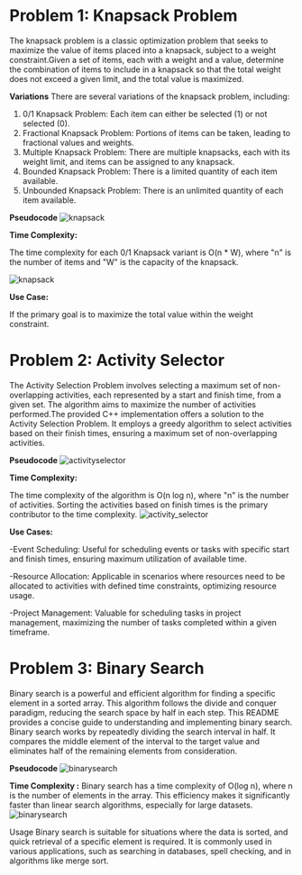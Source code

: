 # Problem 1: Knapsack Problem

The knapsack problem is a classic optimization problem that seeks to maximize the value of items placed into a knapsack, subject to a weight constraint.Given a set of items, each with a weight and a value, determine the combination of items to include in a knapsack so that the total weight does not exceed a given limit, and the total value is maximized.

**Variations**
There are several variations of the knapsack problem, including:

1. 0/1 Knapsack Problem: Each item can either be selected (1) or not selected (0).
2. Fractional Knapsack Problem: Portions of items can be taken, leading to fractional values and weights.
3. Multiple Knapsack Problem: There are multiple knapsacks, each with its weight limit, and items can be assigned to any knapsack.
4. Bounded Knapsack Problem: There is a limited quantity of each item available.
5. Unbounded Knapsack Problem: There is an unlimited quantity of each item available.

**Pseudocode**
![knapsack](https://github.com/chitwan6804/AnalysisAndDesign/assets/128251060/7b816262-cec1-41db-943a-ba175d16f705)


**Time Complexity:**

The time complexity for each 0/1 Knapsack variant is O(n * W), where "n" is the number of items and "W" is the capacity of the knapsack.

![knapsack](https://github.com/chitwan6804/AnalysisAndDesign/assets/128251060/169ed5dc-ac84-4866-b104-d9e92e1b864d)

**Use Case:**

If the primary goal is to maximize the total value within the weight constraint.

# Problem 2: Activity Selector

The Activity Selection Problem involves selecting a maximum set of non-overlapping activities, each represented by a start and finish time, from a given set. The algorithm aims to maximize the number of activities performed.The provided C++ implementation offers a solution to the Activity Selection Problem. It employs a greedy algorithm to select activities based on their finish times, ensuring a maximum set of non-overlapping activities.


**Pseudocode**
![activityselector](https://github.com/chitwan6804/AnalysisAndDesign/assets/128251060/f7db24de-449f-483e-971d-586ce18c8d3c)


**Time Complexity:**

The time complexity of the algorithm is O(n log n), where "n" is the number of activities. Sorting the activities based on finish times is the primary contributor to the time complexity.
![activity_selector](https://github.com/chitwan6804/AnalysisAndDesign/assets/128251060/ee5c9a59-4a85-4603-ac17-32df39d68a46)


**Use Cases:**

-Event Scheduling: Useful for scheduling events or tasks with specific start and finish times, ensuring maximum utilization of available time.

-Resource Allocation: Applicable in scenarios where resources need to be allocated to activities with defined time constraints, optimizing resource usage.

-Project Management: Valuable for scheduling tasks in project management, maximizing the number of tasks completed within a given timeframe.

# Problem 3: Binary Search
Binary search is a powerful and efficient algorithm for finding a specific element in a sorted array. This algorithm follows the divide and conquer paradigm, reducing the search space by half in each step. This README provides a concise guide to understanding and implementing binary search. Binary search works by repeatedly dividing the search interval in half. It compares the middle element of the interval to the target value and eliminates half of the remaining elements from consideration.

**Pseudocode**
![binarysearch](https://github.com/chitwan6804/AnalysisAndDesign/assets/128251060/627926f1-cbf7-4f03-9703-55b1a0f637e3)


**Time Complexity :** 
Binary search has a time complexity of O(log n), where n is the number of elements in the array. This efficiency makes it significantly faster than linear search algorithms, especially for large datasets.
![binarysearch](https://github.com/chitwan6804/AnalysisAndDesign/assets/128251060/34da9b1b-71ad-441e-a2cb-774c0889815d)


Usage Binary search is suitable for situations where the data is sorted, and quick retrieval of a specific element is required. It is commonly used in various applications, such as searching in databases, spell checking, and in algorithms like merge sort.
